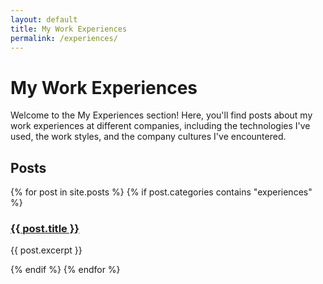 ```yaml
---
layout: default
title: My Work Experiences
permalink: /experiences/
---
```


# My Work Experiences

Welcome to the My Experiences section! Here, you'll find posts about my work experiences at different companies, including the technologies I've used, the work styles, and the company cultures I've encountered.

## Posts
{% for post in site.posts %}
  {% if post.categories contains "experiences" %}
    <article>
      <h3><a href="{{ post.url }}">{{ post.title }}</a></h3>
      <p>{{ post.excerpt }}</p>
    </article>
  {% endif %}
{% endfor %}
